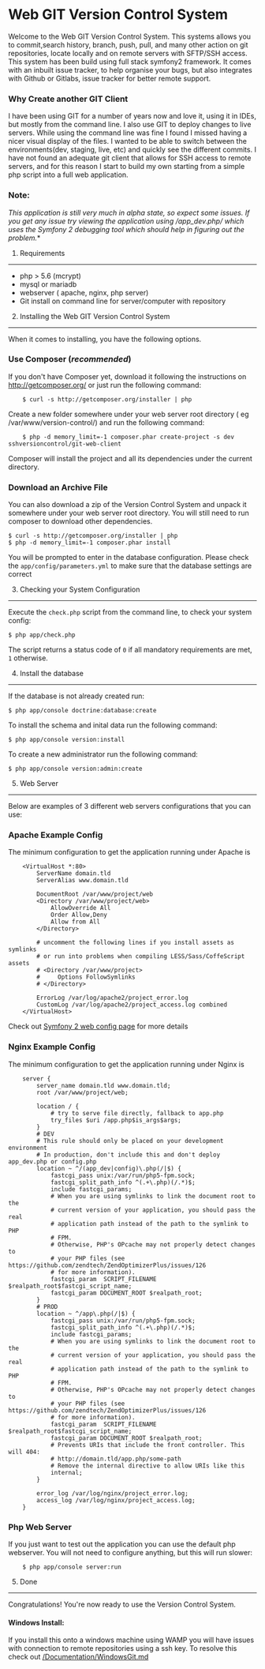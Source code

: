 Web GIT Version Control System
========================

Welcome to the Web GIT Version Control System. This systems allows you to commit,search history,
branch, push, pull, and many other action on git repositories, locate locally and on remote servers with 
SFTP/SSH access. This system has been build using full stack symfony2 framework. It comes with an inbuilt issue tracker, to help organise your bugs, but also integrates with
Github or Gitlabs, issue tracker for better remote support.


### Why Create another GIT Client
I have been using GIT for a number of years now and love it, using it in IDEs, but mostly from the command line.
I also use GIT to deploy changes to live servers. While using the command line was 
fine I found I missed having a nicer visual display of the files. I wanted to be able to switch between the environments(dev, staging, live, etc) 
and quickly see the different commits. I have not found an adequate git client that allows for SSH access to remote servers,
and for this reason I start to build my own starting from a simple php script into a full web application.

### Note:
**This application is still very much in alpha state, so expect some issues. If you get any issue try viewing the application
using /app_dev.php/* which uses the Symfony 2 debugging tool which should help in figuring out the problem.**  
     
1) Requirements
----------------------------------
* php > 5.6 (mcrypt)
* mysql or mariadb
* webserver ( apache, nginx, php server)
* Git install on command line for server/computer with repository

2) Installing the Web GIT Version Control System
----------------------------------

When it comes to installing, you have the
following options.

### Use Composer (*recommended*)

If you don't have Composer yet, download it following the instructions on
http://getcomposer.org/ or just run the following command:
```
    $ curl -s http://getcomposer.org/installer | php
```
Create a new folder somewhere under your web server root directory ( eg /var/www/version-control/) and run the following command:
```
    $ php -d memory_limit=-1 composer.phar create-project -s dev sshversioncontrol/git-web-client 
```
Composer will install the project and all its dependencies under the current directory.

### Download an Archive File

You can also download a zip of the Version Control
System and unpack it somewhere under your web server root directory. You will still need to run composer to download other dependencies.

    $ curl -s http://getcomposer.org/installer | php
    $ php -d memory_limit=-1 composer.phar install


You will be prompted to enter in the database configuration.
Please check the `app/config/parameters.yml` to make sure that the database settings are correct

3) Checking your System Configuration
-------------------------------------

Execute the `check.php` script from the command line, to check your system config:

    $ php app/check.php

The script returns a status code of `0` if all mandatory requirements are met,
`1` otherwise.

4) Install the database
--------------------------------
If the database is not already created run:

    $ php app/console doctrine:database:create
    
To install the schema and inital data run the following command:

    $ php app/console version:install

To create a new administrator run the following command:

    $ php app/console version:admin:create

5) Web Server
--------------------------------
Below are examples of 3 different web servers configurations that you can use:

### Apache Example Config

The minimum configuration to get the application running under Apache is
```
    <VirtualHost *:80>
        ServerName domain.tld
        ServerAlias www.domain.tld

        DocumentRoot /var/www/project/web
        <Directory /var/www/project/web>
            AllowOverride All
            Order Allow,Deny
            Allow from All
        </Directory>

        # uncomment the following lines if you install assets as symlinks
        # or run into problems when compiling LESS/Sass/CoffeScript assets
        # <Directory /var/www/project>
        #     Options FollowSymlinks
        # </Directory>

        ErrorLog /var/log/apache2/project_error.log
        CustomLog /var/log/apache2/project_access.log combined
    </VirtualHost>
```

Check out [Symfony 2 web config page](http://symfony.com/doc/current/cookbook/configuration/web_server_configuration.html) for more details
### Nginx Example Config
The minimum configuration to get the application running under Nginx is
```
    server {
        server_name domain.tld www.domain.tld;
        root /var/www/project/web;

        location / {
            # try to serve file directly, fallback to app.php
            try_files $uri /app.php$is_args$args;
        }
        # DEV
        # This rule should only be placed on your development environment
        # In production, don't include this and don't deploy app_dev.php or config.php
        location ~ ^/(app_dev|config)\.php(/|$) {
            fastcgi_pass unix:/var/run/php5-fpm.sock;
            fastcgi_split_path_info ^(.+\.php)(/.*)$;
            include fastcgi_params;
            # When you are using symlinks to link the document root to the
            # current version of your application, you should pass the real
            # application path instead of the path to the symlink to PHP
            # FPM.
            # Otherwise, PHP's OPcache may not properly detect changes to
            # your PHP files (see https://github.com/zendtech/ZendOptimizerPlus/issues/126
            # for more information).
            fastcgi_param  SCRIPT_FILENAME  $realpath_root$fastcgi_script_name;
            fastcgi_param DOCUMENT_ROOT $realpath_root;
        }
        # PROD
        location ~ ^/app\.php(/|$) {
            fastcgi_pass unix:/var/run/php5-fpm.sock;
            fastcgi_split_path_info ^(.+\.php)(/.*)$;
            include fastcgi_params;
            # When you are using symlinks to link the document root to the
            # current version of your application, you should pass the real
            # application path instead of the path to the symlink to PHP
            # FPM.
            # Otherwise, PHP's OPcache may not properly detect changes to
            # your PHP files (see https://github.com/zendtech/ZendOptimizerPlus/issues/126
            # for more information).
            fastcgi_param  SCRIPT_FILENAME  $realpath_root$fastcgi_script_name;
            fastcgi_param DOCUMENT_ROOT $realpath_root;
            # Prevents URIs that include the front controller. This will 404:
            # http://domain.tld/app.php/some-path
            # Remove the internal directive to allow URIs like this
            internal;
        }

        error_log /var/log/nginx/project_error.log;
        access_log /var/log/nginx/project_access.log;
    }
```
### Php Web Server
If you just want to test out the application you can use the default php webserver.
You will not need to configure anything, but this will run slower:

```
    $ php app/console server:run
```

5) Done
--------------------------------

Congratulations! You're now ready to use the Version Control System.

#### Windows Install:
If you install this onto a windows machine using WAMP you will have issues with connection to remote
repositories using a ssh key. To resolve this check out [/Documentation/WindowsGit.md](Documentation/WindowsGit.md) 

